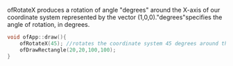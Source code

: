 ofRotateX produces a rotation of angle "degrees" around the X-axis of our coordinate system represented by the vector (1,0,0)."degrees"specifies the angle of rotation, in degrees.
```cpp
void ofApp::draw(){
    ofRotateX(45); //rotates the coordinate system 45 degrees around the x-axis
    ofDrawRectangle(20,20,100,100);
}
```
